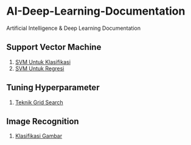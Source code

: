 # AI-Deep-Learning-Documentation
Artificial Intelligence &amp; Deep Learning Documentation

## Support Vector Machine
1. [SVM Untuk Klasifikasi](https://github.com/dikoharyadhanto/AI-Deep-Learning-Documentation/blob/a231a6f0eab1b1da738f640e522e8b0e61bb6bf0/SVM_untuk_Klasifikasi.ipynb)
2. [SVM Untuk Regresi](https://github.com/dikoharyadhanto/AI-Deep-Learning-Documentation/blob/79d758fd0f8f4e564e4183b95c7fd36bae592d32/SVR_Untuk_Regresi.ipynb)

## Tuning Hyperparameter
1. [Teknik Grid Search](https://github.com/dikoharyadhanto/AI-Deep-Learning-Documentation/blob/63f68c992a683a615b7eb134d93174cb0824e6c7/Teknik_Grid_Search.ipynb)

## Image Recognition
1. [Klasifikasi Gambar](https://github.com/dikoharyadhanto/AI-Deep-Learning-Documentation/blob/c212ec3d39e008f0bbc560a0ed72f53077885c6f/Klasifikasi_Gambar.ipynb)
